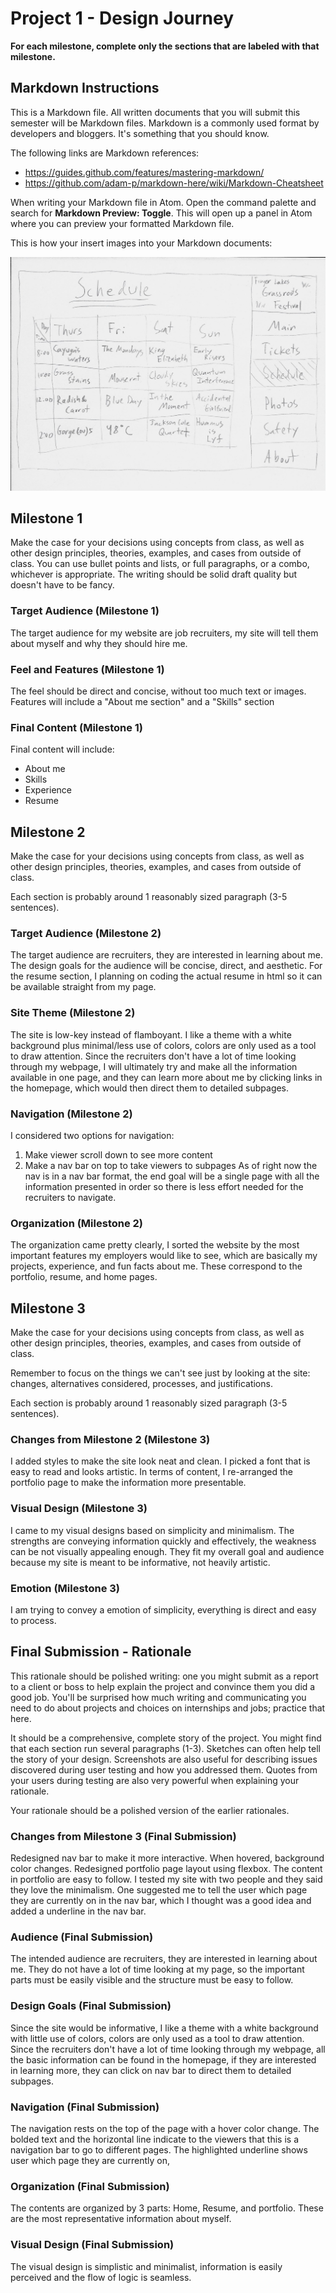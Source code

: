 # Project 1 - Design Journey

**For each milestone, complete only the sections that are labeled with that milestone.**

## Markdown Instructions

This is a Markdown file. All written documents that you will submit this semester will be Markdown files. Markdown is a commonly used format by developers and bloggers. It's something that you should know.

The following links are Markdown references:
- <https://guides.github.com/features/mastering-markdown/>
- <https://github.com/adam-p/markdown-here/wiki/Markdown-Cheatsheet>

When writing your Markdown file in Atom. Open the command palette and search for **Markdown Preview: Toggle**. This will open up a panel in Atom where you can preview your formatted Markdown file.

This is how your insert images into your Markdown documents:

![](example.png)


## Milestone 1

Make the case for your decisions using concepts from class, as well as other design principles, theories, examples, and cases from outside of class. You can use bullet points and lists, or full paragraphs, or a combo, whichever is appropriate. The writing should be solid draft quality but doesn't have to be fancy.

### Target Audience (Milestone 1)

The target audience for my website are job recruiters, my site will tell them about myself and why they should hire me.

### Feel and Features (Milestone 1)

The feel should be direct and concise, without too much text or images. Features will include a "About me section" and a "Skills" section

### Final Content (Milestone 1)

Final content will include:
- About me
- Skills
- Experience
- Resume


## Milestone 2

Make the case for your decisions using concepts from class, as well as other design principles, theories, examples, and cases from outside of class.

Each section is probably around 1 reasonably sized paragraph (3-5 sentences).

### Target Audience (Milestone 2)
The target audience are recruiters, they are interested in learning about me. The design goals for the audience will be concise, direct, and aesthetic. For the resume section, I planning on coding the actual resume in html so it can be available straight from my page.

### Site Theme (Milestone 2)
The site is low-key instead of flamboyant. I like a theme with a white background plus minimal/less use of colors, colors are only used as a tool to draw attention. Since the recruiters don't have a lot of time looking through my webpage, I will ultimately try and make all the information available in one page, and they can learn more about me by clicking links in the homepage, which would then direct them to detailed subpages.

### Navigation (Milestone 2)
I considered two options for navigation:
1) Make viewer scroll down to see more content
2) Make a nav bar on top to take viewers to subpages
As of right now the nav is in a nav bar format, the end goal will be a single page with all the information presented in order so there is less effort needed for the recruiters to navigate.

### Organization (Milestone 2)
The organization came pretty clearly, I sorted the website by the most important features my employers would like to see, which are basically my projects, experience, and fun facts about me. These correspond to the portfolio, resume, and home pages.

## Milestone 3

Make the case for your decisions using concepts from class, as well as other design principles, theories, examples, and cases from outside of class.

Remember to focus on the things we can't see just by looking at the site: changes, alternatives considered, processes, and justifications.

Each section is probably around 1 reasonably sized paragraph (3-5 sentences).

### Changes from Milestone 2 (Milestone 3)
I added styles to make the site look neat and clean. I picked a font that is easy to read and looks artistic. In terms of content, I re-arranged the portfolio page to make the information more presentable.

### Visual Design (Milestone 3)
I came to my visual designs based on simplicity and minimalism. The strengths are conveying information quickly and effectively, the weakness can be not visually appealing enough. They fit my overall goal and audience because my site is meant to be informative, not heavily artistic.
### Emotion (Milestone 3)
I am trying to convey a emotion of simplicity, everything is direct and easy to process.

## Final Submission - Rationale

This rationale should be polished writing: one you might submit as a report to a client or boss to help explain the project and convince them you did a good job. You'll be surprised how much writing and communicating you need to do about projects and choices on internships and jobs; practice that here.

It should be a comprehensive, complete story of the project. You might find that each section run several paragraphs (1-3). Sketches can often help tell the story of your design. Screenshots are also useful for describing issues discovered during user testing and how you addressed them. Quotes from your users during testing are also very powerful when explaining your rationale.

Your rationale should be a polished version of the earlier rationales.

### Changes from Milestone 3 (Final Submission)
Redesigned nav bar to make it more interactive. When hovered, background color changes. Redesigned portfolio page layout using flexbox. The content in portfolio are easy to follow. I tested my site with two people and they said they love the minimalism. One suggested me to tell the user which page they are currently on in the nav bar, which I thought was a good idea and added a underline in the nav bar.

### Audience (Final Submission)
The intended audience are recruiters, they are interested in learning about me. They do not have a lot of time looking at my page, so the important parts must be easily visible and the structure must be easy to follow.

### Design Goals (Final Submission)
Since the site would be informative, I like a theme with a white background with little use of colors, colors are only used as a tool to draw attention. Since the recruiters don't have a lot of time looking through my webpage, all the basic information can be found in the homepage, if they are interested in learning more, they can click on nav bar to direct them to detailed subpages.

### Navigation (Final Submission)
The navigation rests on the top of the page with a hover color change. The bolded text and the horizontal line indicate to the viewers that this is a navigation bar to go to different pages. The highlighted underline shows user which page they are currently on,

### Organization (Final Submission)
The contents are organized by 3 parts: Home, Resume, and portfolio. These are the most representative information about myself.

### Visual Design (Final Submission)
The visual design is simplistic and minimalist, information is easily perceived and the flow of logic is seamless.
